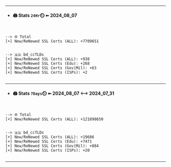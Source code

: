 

---
- #### 🖨️ **Stats** `24Hr`⏲️ ➼ 2024_08_07
```console


--> 🌐 Total
[+] New/ReNewed SSL Certs (ALL): +7709651


--> 🇧🇩 bd_ccTLDs
[+] New/ReNewed SSL Certs (ALL): +938
[+] New/ReNewed SSL Certs (Edu): +268
[+] New/ReNewed SSL Certs (Gov|Mil): +63
[+] New/ReNewed SSL Certs (ISPs): +2


```

---
- #### 🖨️ **Stats** `7Days`⏲️ ➼ 2024_08_07 <--> 2024_07_31
```console


--> 🌐 Total
[+] New/ReNewed SSL Certs (ALL): +121898650


--> 🇧🇩 bd_ccTLDs
[+] New/ReNewed SSL Certs (ALL): +19686
[+] New/ReNewed SSL Certs (Edu): +7471
[+] New/ReNewed SSL Certs (Gov|Mil): +884
[+] New/ReNewed SSL Certs (ISPs): +20


```

---


